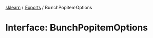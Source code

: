 [sklearn](../readme.md) / [Exports](../modules.md) / BunchPopitemOptions

# Interface: BunchPopitemOptions
